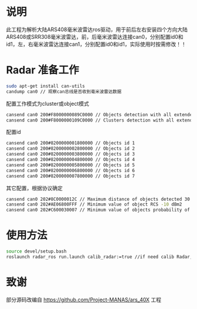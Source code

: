 # 说明

此工程为解析大陆ARS408毫米波雷达ros驱动，用于前后左右安装四个方向大陆ARS408或SRR308毫米波雷达，前，后毫米波雷达连接can0，分别配置id0和id1，左，右毫米波雷达连接can1，分别配置id0和id1，实际使用时按需修改！！

# Radar 准备工作

```bash
sudo apt-get install can-utils
candump can0 // 观察can总线是否收到毫米波雷达数据
```

配置工作模式为cluster或object模式
```bash
cansend can0 200#F8000000089C0000 // Objects detection with all extended properties
cansend can0 200#F8000000109C0000 // Clusters detection with all extended properties
```
配置id
```bash
cansend can0 200#8200000001800000 // Objects id 1
cansend can0 200#8200000002800000 // Objects id 2
cansend can0 200#8200000003800000 // Objects id 3
cansend can0 200#8200000004800000 // Objects id 4
cansend can0 200#8200000005800000 // Objects id 5
cansend can0 200#8200000006800000 // Objects id 6
cansend can0 200#8200000007800000 // Objects id 7
```

其它配置，根据协议确定
```bash
cansend can0 202#8C0000012C // Maximum distance of objects detected 30 meters
cansend can0 202#AE06800FFF // Minimum value of object RCS -10 dBm2
cansend can0 202#C600030007 // Minimum value of objects probability of existence 75%
```
# 使用方法
```bash
source devel/setup.bash
roslaunch radar_ros run.launch calib_radar:=true //if need calib Radar, both cluster and object are ok
```
# 致谢
部分源码改编自 https://github.com/Project-MANAS/ars_40X 工程
